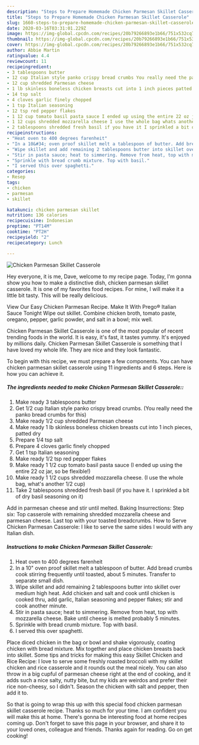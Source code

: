 ```yaml
---
description: "Steps to Prepare Homemade Chicken Parmesan Skillet Casserole"
title: "Steps to Prepare Homemade Chicken Parmesan Skillet Casserole"
slug: 1660-steps-to-prepare-homemade-chicken-parmesan-skillet-casserole
date: 2020-03-16T03:31:01.229Z
image: https://img-global.cpcdn.com/recipes/20b79266893e1b66/751x532cq70/chicken-parmesan-skillet-casserole-recipe-main-photo.jpg
thumbnail: https://img-global.cpcdn.com/recipes/20b79266893e1b66/751x532cq70/chicken-parmesan-skillet-casserole-recipe-main-photo.jpg
cover: https://img-global.cpcdn.com/recipes/20b79266893e1b66/751x532cq70/chicken-parmesan-skillet-casserole-recipe-main-photo.jpg
author: Abbie Martin
ratingvalue: 4.4
reviewcount: 11
recipeingredient:
- 3 tablespoons butter
- 12 cup Italian style panko crispy bread crumbs You really need the panko bread crumbs for this
- 12 cup shredded Parmesan cheese
- 1 lb skinless boneless chicken breasts cut into 1 inch pieces patted dry
- 14 tsp salt
- 4 cloves garlic finely chopped
- 1 tsp Italian seasoning
- 12 tsp red pepper flakes
- 1 12 cup tomato basil pasta sauce I ended up using the entire 22 oz jar so be flexible
- 1 12 cups shredded mozzarella cheese I use the whole bag whats another 12 cup
- 2 tablespoons shredded fresh basil if you have it I sprinkled a bit of dry basil seasoning on it
recipeinstructions:
- "Heat oven to 400 degrees farenheit"
- "In a 10&#34; oven proof skillet melt a tablespoon of butter. Add bread crumbs cook stirring frequently until toasted, about 5 minutes. Transfer to separate small dish."
- "Wipe skillet and add remaining 2 tablespoons butter into skillet over medium high heat. Add chicken and salt and cook until chicken is cooked thru, add garlic, Italian seasoning and pepper flakes; stir and cook another minute."
- "Stir in pasta sauce; heat to simmering. Remove from heat, top with mozzarella cheese. Bake until cheese is melted probably 5 minutes."
- "Sprinkle with bread crumb mixture. Top with basil."
- "I served this over spaghetti."
categories:
- Resep
tags:
- chicken
- parmesan
- skillet

katakunci: chicken parmesan skillet
nutrition: 136 calories
recipecuisine: Indonesian
preptime: "PT14M"
cooktime: "PT2H"
recipeyield: "2"
recipecategory: Lunch

---
```



![Chicken Parmesan Skillet Casserole](https://img-global.cpcdn.com/recipes/20b79266893e1b66/751x532cq70/chicken-parmesan-skillet-casserole-recipe-main-photo.jpg)

Hey everyone, it is me, Dave, welcome to my recipe page. Today, I'm gonna show you how to make a distinctive dish, chicken parmesan skillet casserole. It is one of my favorites food recipes. For mine, I will make it a little bit tasty. This will be really delicious.

View Our Easy Chicken Parmesan Recipe. Make It With Prego® Italian Sauce Tonight Wipe out skillet. Combine chicken broth, tomato paste, oregano, pepper, garlic powder, and salt in a bowl; mix well.

Chicken Parmesan Skillet Casserole is one of the most popular of recent trending foods in the world. It is easy, it's fast, it tastes yummy. It's enjoyed by millions daily. Chicken Parmesan Skillet Casserole is something that I have loved my whole life. They are nice and they look fantastic.


To begin with this recipe, we must prepare a few components. You can have chicken parmesan skillet casserole using 11 ingredients and 6 steps. Here is how you can achieve it.

##### The ingredients needed to make Chicken Parmesan Skillet Casserole::

1. Make ready 3 tablespoons butter
1. Get 1/2 cup Italian style panko crispy bread crumbs. (You really need the panko bread crumbs for this)
1. Make ready 1/2 cup shredded Parmesan cheese
1. Make ready 1 lb skinless boneless chicken breasts cut into 1 inch pieces, patted dry
1. Prepare 1/4 tsp salt
1. Prepare 4 cloves garlic finely chopped
1. Get 1 tsp Italian seasoning
1. Make ready 1/2 tsp red pepper flakes
1. Make ready 1 1/2 cup tomato basil pasta sauce (I ended up using the entire 22 oz jar, so be flexible!)
1. Make ready 1 1/2 cups shredded mozzarella cheese. (I use the whole bag, what&#39;s another 1/2 cup)
1. Take 2 tablespoons shredded fresh basil (if you have it. I sprinkled a bit of dry basil seasoning on it)


Add in parmesan cheese and stir until melted. Baking Insurrections: Step six: Top casserole with remaining shredded mozzarella cheese and parmesan cheese. Last top with your toasted breadcrumbs. How to Serve Chicken Parmesan Casserole: I like to serve the same sides I would with any Italian dish. 

##### Instructions to make Chicken Parmesan Skillet Casserole:

1. Heat oven to 400 degrees farenheit
1. In a 10&#34; oven proof skillet melt a tablespoon of butter. Add bread crumbs cook stirring frequently until toasted, about 5 minutes. Transfer to separate small dish.
1. Wipe skillet and add remaining 2 tablespoons butter into skillet over medium high heat. Add chicken and salt and cook until chicken is cooked thru, add garlic, Italian seasoning and pepper flakes; stir and cook another minute.
1. Stir in pasta sauce; heat to simmering. Remove from heat, top with mozzarella cheese. Bake until cheese is melted probably 5 minutes.
1. Sprinkle with bread crumb mixture. Top with basil.
1. I served this over spaghetti.


Place diced chicken in the bag or bowl and shake vigorously, coating chicken with bread mixture. Mix together and place chicken breasts back into skillet. Some tips and tricks for making this easy Skillet Chicken and Rice Recipe: I love to serve some freshly roasted broccoli with my skillet chicken and rice casserole and it rounds out the meal nicely. You can also throw in a big cupful of parmesan cheese right at the end of cooking, and it adds such a nice salty, nutty bite, but my kids are weirdos and prefer their rice non-cheesy, so I didn&#39;t. Season the chicken with salt and pepper, then add it to. 

So that is going to wrap this up with this special food chicken parmesan skillet casserole recipe. Thanks so much for your time. I am confident you will make this at home. There's gonna be interesting food at home recipes coming up. Don't forget to save this page in your browser, and share it to your loved ones, colleague and friends. Thanks again for reading. Go on get cooking!
